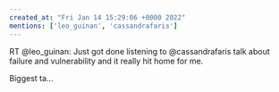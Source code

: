 ```yaml
---
created_at: "Fri Jan 14 15:29:06 +0000 2022"
mentions: ['leo_guinan', 'cassandrafaris']
---
```


RT @leo_guinan: Just got done listening to @cassandrafaris talk about failure and vulnerability and it really hit home for me. 

Biggest ta…